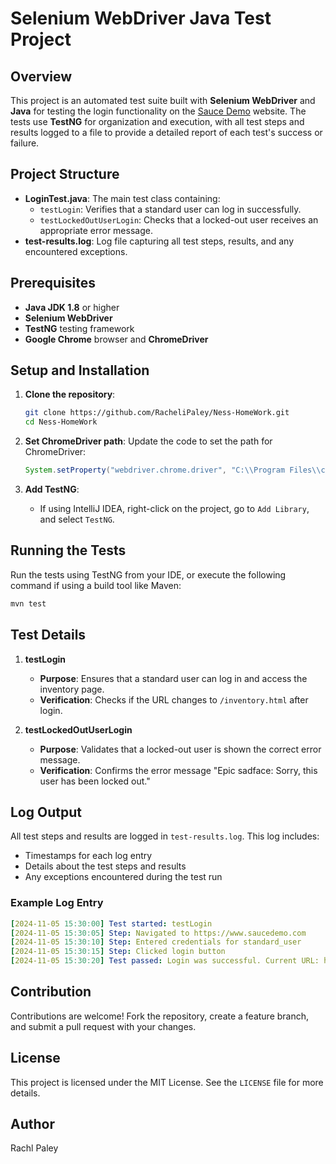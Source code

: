 # Selenium WebDriver Java Test Project

## Overview
This project is an automated test suite built with **Selenium WebDriver** and **Java** for testing the login functionality on the [Sauce Demo](https://www.saucedemo.com) website. The tests use **TestNG** for organization and execution, with all test steps and results logged to a file to provide a detailed report of each test's success or failure.

## Project Structure

- **LoginTest.java**: The main test class containing:
  - `testLogin`: Verifies that a standard user can log in successfully.
  - `testLockedOutUserLogin`: Checks that a locked-out user receives an appropriate error message.
- **test-results.log**: Log file capturing all test steps, results, and any encountered exceptions.

## Prerequisites

- **Java JDK 1.8** or higher
- **Selenium WebDriver**
- **TestNG** testing framework
- **Google Chrome** browser and **ChromeDriver**

## Setup and Installation

1. **Clone the repository**:
   ```bash
   git clone https://github.com/RacheliPaley/Ness-HomeWork.git
   cd Ness-HomeWork
   ```

2. **Set ChromeDriver path**: Update the code to set the path for ChromeDriver:
   ```java
   System.setProperty("webdriver.chrome.driver", "C:\\Program Files\\chromedriver-win64\\chromedriver.exe");
   ```

3. **Add TestNG**:
   - If using IntelliJ IDEA, right-click on the project, go to `Add Library`, and select `TestNG`.

## Running the Tests

Run the tests using TestNG from your IDE, or execute the following command if using a build tool like Maven:
```bash
mvn test
```

## Test Details

1. **testLogin**
   - **Purpose**: Ensures that a standard user can log in and access the inventory page.
   - **Verification**: Checks if the URL changes to `/inventory.html` after login.

2. **testLockedOutUserLogin**
   - **Purpose**: Validates that a locked-out user is shown the correct error message.
   - **Verification**: Confirms the error message "Epic sadface: Sorry, this user has been locked out."

## Log Output

All test steps and results are logged in `test-results.log`. This log includes:

- Timestamps for each log entry
- Details about the test steps and results
- Any exceptions encountered during the test run

### Example Log Entry

```yaml
[2024-11-05 15:30:00] Test started: testLogin
[2024-11-05 15:30:05] Step: Navigated to https://www.saucedemo.com
[2024-11-05 15:30:10] Step: Entered credentials for standard_user
[2024-11-05 15:30:15] Step: Clicked login button
[2024-11-05 15:30:20] Test passed: Login was successful. Current URL: https://www.saucedemo.com/inventory.html
```

## Contribution

Contributions are welcome! Fork the repository, create a feature branch, and submit a pull request with your changes.

## License

This project is licensed under the MIT License. See the `LICENSE` file for more details.

## Author
Rachl Paley
